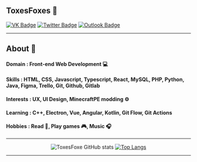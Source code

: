 ## ToxesFoxes 🦊

[![VK Badge](https://img.shields.io/badge/-Вконтакте-4680C2?style=flat-square&logo=vk&logoColor=white)](https://vk.com/toxesfoxes)
[![Twitter Badge](https://img.shields.io/badge/-Twitter-1da1f2?style=flat-square&labelColor=1da1f2&logo=twitter&logoColor=white&link=https://www.twitter.com/toxesfoxes/)](https://www.twitter.com/toxesfoxes/)
[![Outlook Badge](https://img.shields.io/badge/-Outlook-0078D4?style=flat-square&labelColor=0078D4&logo=microsoftoutlook&logoColor=white&link=mailto:toxes_foxes@outlook.com)](https://www.twitter.com/toxesfoxes/)

<hr>

<div align="center">

</div>

## About 📌

#### Domain : Front-end Web Development 💻
#### Skills : HTML, CSS, Javascript, Typescript, React, MySQL, PHP, Python, Java, Figma, Trello, Git, Github, Gitlab
#### Interests : UX, UI Design, MinecraftPE modding ⚙️
#### Learning : C++, Electron, Vue, Angular, Kotlin, Git Flow, Git Actions
#### Hobbies : Read 📕, Play games 🎮, Music 🎧

<hr>

<div align="center">
  
![ToxesFoxe GitHub stats](https://github-readme-stats.vercel.app/api?username=toxesfoxes&bg_color=30,FD6B19,FE1E07&title_color=fff&text_color=fff&hide_border=true&show_icons=true&icon_color=fff&count_private=true&custom_title=My%20Stats)
[![Top Langs](https://github-readme-stats.vercel.app/api/top-langs/?username=toxesfoxes&layout=compact&bg_color=30,FD6B19,FE1E07&title_color=fff&text_color=fff&hide_border=true&custom_title=I%20use)](https://github.com/toxesfoxes/github-readme-stats)
  
</div>

<hr>
<!--
**ToxesFoxes/ToxesFoxes** is a ✨ _special_ ✨ repository because its `README.md` (this file) appears on your GitHub profile.
-->

